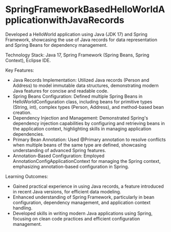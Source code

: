 # SpringFrameworkBasedHelloWorldApplicationwithJavaRecords
Developed a HelloWorld application using Java (JDK 17) and Spring Framework, showcasing the use of Java records for data representation and Spring Beans for dependency management.



<p>Technology Stack: Java 17, Spring Framework (Spring Beans, Spring Context), Eclipse IDE.</p>
<p>Key Features:</p>
<ul>
  <li>Java Records Implementation: Utilized Java records (Person and Address) to model immutable data structures, demonstrating modern Java features for concise and readable code.
</li>
  <li>Spring Beans Configuration: Defined multiple Spring Beans in HelloWorldConfiguration class, including beans for primitive types (String, int), complex types (Person, Address), and method-based bean creation.
</li>
  <li>Dependency Injection and Management: Demonstrated Spring's dependency injection capabilities by configuring and retrieving beans in the application context, highlighting skills in managing application dependencies.
</li>
  <li>Primary Bean Annotation: Used @Primary annotation to resolve conflicts when multiple beans of the same type are defined, showcasing understanding of advanced Spring features.
</li>
  <li>Annotation-Based Configuration: Employed AnnotationConfigApplicationContext for managing the Spring context, emphasizing annotation-based configuration in Spring.
</li>
</ul>

<p>Learning Outcomes:</p>

<ul>
  <li>Gained practical experience in using Java records, a feature introduced in recent Java versions, for efficient data modeling.
</li>
  <li>Enhanced understanding of Spring Framework, particularly in bean configuration, dependency management, and application context handling.
</li>
  <li>Developed skills in writing modern Java applications using Spring, focusing on clean code practices and efficient configuration management.
</li>
</ul>
